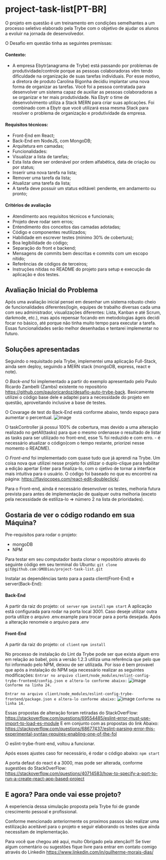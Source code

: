 # project-task-list[PT-BR]

O projeto em questão é um treinamento em condições semelhantes a um processo seletivo elaborado pela Trybe com o objetivo de ajudar os alunos a evoluir na jornada de desenvolvedor.

O Desafio em questão tinha as seguintes premissas:
#### Contexto:
+ A empresa Ebytr(anagrama de Trybe) está passando por problemas de produtividade/controle porque as pessoas colaboradoras vêm tendo dificuldade na organização de suas tarefas individuais. Por esse motivo, a diretora de produto Carolina Bigonha decidiu implantar uma nova forma de organizar as tarefas.
Você foi a pessoa contratada para desenvolver um sistema capaz de auxiliar as pessoas colaboradoras a se organizar e ter mais produtividade.
Na Ebytr o time de desenvolvimento utiliza a Stack MERN para criar suas aplicações. Foi combinado com a Ebytr que você utilizará essa mesma Stack para resolver o problema de organização e produtividade da empresa.

#### Requisitos técnicos:
+ Front-End em React;
+ Back-End em NodeJS, com MongoDB;
+ Arquitetura em camadas;
+ Funcionalidades:
+ Visualizar a lista de tarefas;
+ Esta lista deve ser ordenável por ordem alfabética, data de criação ou por status;
+ Inserir uma nova tarefa na lista;
+ Remover uma tarefa da lista;
+ Atualizar uma tarefa da lista;
+ A tarefa deve possuir um status editável: pendente, em andamento ou pronto;

#### Critérios de avaliação
+ Atendimento aos requisitos técnicos e funcionais;
+ Projeto deve rodar sem erros;
+ Entendimento dos conceitos das camadas adotadas;
+ Código e componentes reutilizados;
+ Habilidade em escrever testes (mínimo 30% de cobertura);
+ Boa legibilidade do código;
+ Separação do front e backend;
+ Mensagens de commits bem descritas e commits com um escopo nítido;
+ Referências de códigos de terceiros;
+ Instruções nítidas no README do projeto para setup e execução da aplicação e dos testes.

## Avaliação Inicial do Problema

Após uma avaliação inicial pensei em desenhar um sistema robusto cheio de funcionalidades diferentes(login, equipes de trabalho diversas cada uma com seu administrador, visualizações diferentes: Lista, Kanban e até Scrum, darkmode, etc.), mas após repensar focando em metodologias ágeis decidi focar no básico, até porque não tinha muito tempo para executar a tarefa. Essas funcionalidades serão melhor desenhadas e tentarei implementar no futuro.

## Soluções apresentadas

Seguindo o requisitado pela Trybe, implementei uma aplicação Full-Stack, ainda sem deploy, seguindo a MERN stack (mongoDB, express, react e note).


O *Back-end* foi implementado a partir do exemplo apresentado pelo Paulo Ricardo Zambelli (Zambs) existente no repositório https://github.com/pauloricardoz/desafio-auto-trybe-back. Basicamente utilizei o código base dele e adaptei para a necessidade do projeto em questão, aproveitando inclusive a base de testes. 

O Covarage de test do Back-End está conforme abaixo, tendo espaço para aumentar o percentual. 
![image](https://user-images.githubusercontent.com/82231635/154468819-2348a366-e2ef-44e9-a48f-d4aadc49c1f2.png)

O taskController já possui 100% de cobertura, mas devido a uma alteração realizado no getAll(tasks) para que o mesmo ordenasse o resultado de listar as tasks para ser utilizado no front-end, esse % foi reduzido e com erro. - é necessário atualizar o código(com o tempo restante, priorizei nesse momento o README).


O *Front-end* foi implementado com quase tudo que já aprendi na Trybe. Um coisa nova que utilizei nesse projeto foi utilizar o duplo-clique para habilitar a edição apertar Enter para finaliza-lo, com o ojetivo de tornar a interface mais intuitiva para o usuário. 
O código foi baseado no que eu encontrei na página: https://flaviocopes.com/react-edit-doubleclick/.

Para o Front-end, ainda é necessário desenvolver os testes, melhoria futura prevista para antes de implementação de qualquer outra melhoria (exceto pela necessidade de estiliza-lo => número 2 na lista de prioridades).


## Gostaria de ver o código rodando em sua Máquina?

Pre-requisitos para rodar o projeto:
+ mongoDB
+ NPM

Para  testar em seu computador basta clonar o repositório através do seguinte código em seu terminal do Ubuntu:
`git clone git@github.com:GMODias/project-task-list.git`

Instalar as dependências tanto para a pasta client(Front-End) e server(Back-End):

  #### Back-End
   A partir da raiz do projeto:
  `cd server`
  `npm install`
  `npm start`
   A aplicação está configurada para rodar na porta local 3001. Caso deseje utilizar outra porta utilize o arquivo .env.example para trocar para a porta desejada. Após a alteração renomeie o arquivo para .env
  
  #### Front-End
  A partir da raiz do projeto:
  `cd client`
  `npm install`

  No processo de instalação do Lint da Trybe pode ser que exista algum erro em relação ao babel, pois a versão 1.2.3 utiliza uma referência que pelo que    foi informado pelo NPM, deixou de ser utilizada. Por isso é bem provavel que após a instalação do NPM seja necessário realizar as seguintes modificações:
`Entrar no arquivo client/node_modules/eslint-config-trybe-frontend/config.json e altera-lo conforme abaixo:`
![image](https://user-images.githubusercontent.com/82231635/154471933-b0bf5fb9-6646-4124-978d-4f68d2485108.png)
`Conforme na linha 24.`

  `Entrar no arquivo client/node_modules/eslint-config-trybe-frontend/package.json e altera-lo conforme abaixo:`
  ![image](https://user-images.githubusercontent.com/82231635/154472060-e3cff3e3-9838-4f9f-94e6-4c20e8f1637d.png)
  `Conforme na linha 14.`

  Essas propostas de alteração foram retiradas do StackOverFlow:
  https://stackoverflow.com/questions/69554485/eslint-error-must-use-import-to-load-es-module
  E em conjunto com as propostas do link Abaixo:
  https://stackoverflow.com/questions/68677437/eslint-parsing-error-this-experimental-syntax-requires-enabling-one-of-the-fol

  O eslint-trybe-front-end, voltou a funcionar.

  Após esses ajustes caso for necessário, é rodar o código abaixo:
  `npm start`

  A porta defaut do react é a 3000, mas pode ser alterada, conforme sugestões do StackOverFlow:
  https://stackoverflow.com/questions/40714583/how-to-specify-a-port-to-run-a-create-react-app-based-project


## E agora? Para onde vai esse projeto?

A experiencia dessa simulação proposta pela Trybe foi de grande crescimento pessoal e profissional.

Conforme mencionado anteriormente os proximos passos são realizar uma estilização aceitável para o projeto e seguir elaborando os testes que ainda necessitam de implementação.

Para você que chegou até aqui, muito Obrigado pela atenção!!! 
Se tiver algum comentário ou sugestões fique livre para entrar em contato comigo através do Linkedin https://www.linkedin.com/in/guilherme-morais-dias/
